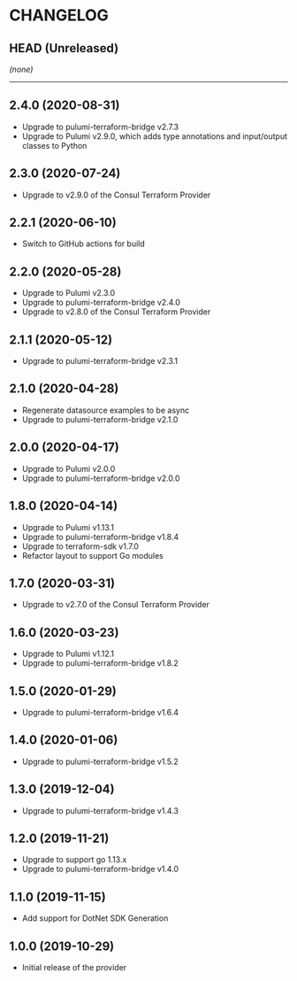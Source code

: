 CHANGELOG
=========

## HEAD (Unreleased)
_(none)_

---

## 2.4.0 (2020-08-31)
* Upgrade to pulumi-terraform-bridge v2.7.3
* Upgrade to Pulumi v2.9.0, which adds type annotations and input/output classes to Python

## 2.3.0 (2020-07-24)
* Upgrade to v2.9.0 of the Consul Terraform Provider

## 2.2.1 (2020-06-10)
* Switch to GitHub actions for build

## 2.2.0 (2020-05-28)
* Upgrade to Pulumi v2.3.0
* Upgrade to pulumi-terraform-bridge v2.4.0
* Upgrade to v2.8.0 of the Consul Terraform Provider

## 2.1.1 (2020-05-12)
* Upgrade to pulumi-terraform-bridge v2.3.1

## 2.1.0 (2020-04-28)
* Regenerate datasource examples to be async
* Upgrade to pulumi-terraform-bridge v2.1.0

## 2.0.0 (2020-04-17)
* Upgrade to Pulumi v2.0.0
* Upgrade to pulumi-terraform-bridge v2.0.0

## 1.8.0 (2020-04-14)
* Upgrade to Pulumi v1.13.1
* Upgrade to pulumi-terraform-bridge v1.8.4
* Upgrade to terraform-sdk v1.7.0
* Refactor layout to support Go modules

## 1.7.0 (2020-03-31)
* Upgrade to v2.7.0 of the Consul Terraform Provider

## 1.6.0 (2020-03-23)
* Upgrade to Pulumi v1.12.1
* Upgrade to pulumi-terraform-bridge v1.8.2

## 1.5.0 (2020-01-29)
* Upgrade to pulumi-terraform-bridge v1.6.4

## 1.4.0 (2020-01-06)
* Upgrade to pulumi-terraform-bridge v1.5.2

## 1.3.0 (2019-12-04)
* Upgrade to pulumi-terraform-bridge v1.4.3

## 1.2.0 (2019-11-21)
* Upgrade to support go 1.13.x
* Upgrade to pulumi-terraform-bridge v1.4.0

## 1.1.0 (2019-11-15)
* Add support for DotNet SDK Generation

## 1.0.0 (2019-10-29)
* Initial release of the provider

